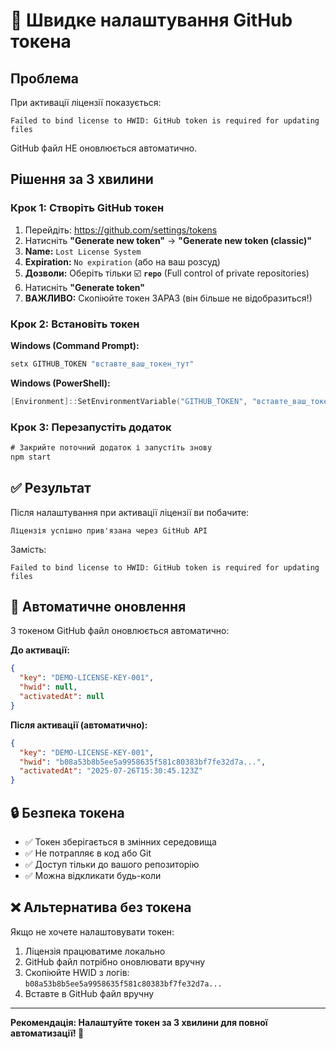 # 🚀 Швидке налаштування GitHub токена

## Проблема
При активації ліцензії показується:
```
Failed to bind license to HWID: GitHub token is required for updating files
```

GitHub файл НЕ оновлюється автоматично.

## Рішення за 3 хвилини

### Крок 1: Створіть GitHub токен
1. Перейдіть: https://github.com/settings/tokens
2. Натисніть **"Generate new token"** → **"Generate new token (classic)"**
3. **Name:** `Lost License System`
4. **Expiration:** `No expiration` (або на ваш розсуд)
5. **Дозволи:** Оберіть тільки ☑️ **`repo`** (Full control of private repositories)
6. Натисніть **"Generate token"**
7. **ВАЖЛИВО:** Скопіюйте токен ЗАРАЗ (він більше не відобразиться!)

### Крок 2: Встановіть токен
**Windows (Command Prompt):**
```cmd
setx GITHUB_TOKEN "вставте_ваш_токен_тут"
```

**Windows (PowerShell):**
```powershell
[Environment]::SetEnvironmentVariable("GITHUB_TOKEN", "вставте_ваш_токен_тут", "User")
```

### Крок 3: Перезапустіть додаток
```cmd
# Закрийте поточний додаток і запустіть знову
npm start
```

## ✅ Результат

Після налаштування при активації ліцензії ви побачите:
```
Ліцензія успішно прив'язана через GitHub API
```

Замість:
```
Failed to bind license to HWID: GitHub token is required for updating files
```

## 🔄 Автоматичне оновлення

З токеном GitHub файл оновлюється автоматично:

**До активації:**
```json
{
  "key": "DEMO-LICENSE-KEY-001",
  "hwid": null,
  "activatedAt": null
}
```

**Після активації (автоматично):**
```json
{
  "key": "DEMO-LICENSE-KEY-001", 
  "hwid": "b08a53b8b5ee5a9958635f581c80383bf7fe32d7a...",
  "activatedAt": "2025-07-26T15:30:45.123Z"
}
```

## 🔒 Безпека токена

- ✅ Токен зберігається в змінних середовища
- ✅ Не потрапляє в код або Git
- ✅ Доступ тільки до вашого репозиторію
- ✅ Можна відкликати будь-коли

## ❌ Альтернатива без токена

Якщо не хочете налаштовувати токен:
1. Ліцензія працюватиме локально
2. GitHub файл потрібно оновлювати вручну
3. Скопіюйте HWID з логів: `b08a53b8b5ee5a9958635f581c80383bf7fe32d7a...`
4. Вставте в GitHub файл вручну

---

**Рекомендація: Налаштуйте токен за 3 хвилини для повної автоматизації! 🚀**
